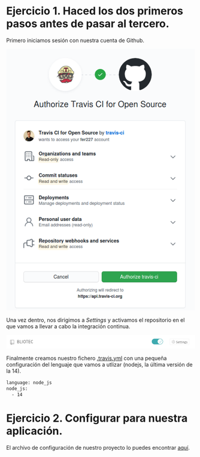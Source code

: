 # Ejercicio 1. Haced los dos primeros pasos antes de pasar al tercero.

Primero iniciamos sesión con nuestra cuenta de Github.

![login](./img/ev2/login.png "login")

Una vez dentro, nos dirigimos a *Settings* y activamos el repositorio en el que vamos a llevar a cabo la integración continua.

![activacion](./img/ev2/activacion_repo.png "activacion")

Finalmente creamos nuestro fichero [.travis.yml](https://github.com/fer227/BLIOTEC/blob/main/.travis.yml) con una pequeña configuración del lenguaje que vamos a utlizar (nodejs, la última versión de la 14). 

```
language: node_js
node_js:
  - 14
```

# Ejercicio 2. Configurar para nuestra aplicación.
El archivo de configuración de nuestro proyecto lo puedes encontrar [aquí](https://github.com/fer227/BLIOTEC/blob/main/.travis.yml).